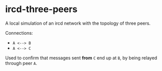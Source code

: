 ircd-three-peers
================

A local simulation of an ircd network with the topology of three peers.

Connections:

* `A <--> B`
* `A <--> C`

Used to confirm that messages sent **from** `C` end up at `B`, by being
relayed through peer `A`.
